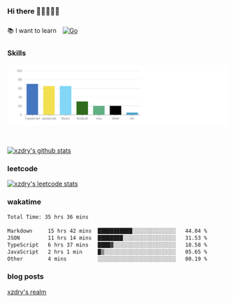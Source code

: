 ### Hi there 👋👋👋👋👋

 :books: I want to learn <a href="https://go.dev/" target="_blank"><img style="margin: 10px" src="https://profilinator.rishav.dev/skills-assets/go-original.svg" alt="Go" height="50" /></a>  

### Skills
![](img/2022-09-05-22-04-20.png)

<br />

[![xzdry's github stats](https://github-readme-stats.vercel.app/api?username=xzdry&count_private=true&show_icons=true&theme=vue)](https://github.com/xzdry)

### leetcode
[![xzdry's leetcode stats](https://leetcard.jacoblin.cool/xzdry-2?theme=light&font=Anek%20Kannada&site=cn)](https://leetcode.cn/u/xzdry-2/)

### wakatime
<!--START_SECTION:waka-->

```text
Total Time: 35 hrs 36 mins

Markdown     15 hrs 42 mins  ███████████░░░░░░░░░░░░░░   44.04 %
JSON         11 hrs 14 mins  ████████░░░░░░░░░░░░░░░░░   31.53 %
TypeScript   6 hrs 37 mins   ████▓░░░░░░░░░░░░░░░░░░░░   18.58 %
JavaScript   2 hrs 1 min     █▒░░░░░░░░░░░░░░░░░░░░░░░   05.65 %
Other        4 mins          ░░░░░░░░░░░░░░░░░░░░░░░░░   00.19 %
```

<!--END_SECTION:waka-->

### blog posts
[xzdry's realm](https://www.justdry.net/)
